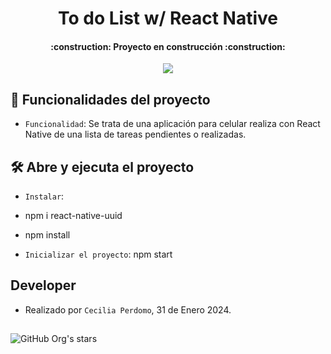 <h1 align="center"> To do List w/ React Native </h1>

<h4 align="center">
    :construction: Proyecto en construcción :construction:
</h4>

<p align="center">
   <img src="https://img.shields.io/badge/STATUS-EN%20DESAROLLO-green">
</p>

## :hammer: Funcionalidades del proyecto

- `Funcionalidad`: Se trata de una aplicación para celular realiza con React Native de una lista de tareas pendientes o realizadas.


## 🛠️ Abre y ejecuta el proyecto
- `Instalar`:     
- npm i react-native-uuid
- npm install 

- `Inicializar el proyecto`:  npm start 

## Developer
- Realizado por `Cecilia Perdomo`, 31 de Enero 2024. 

##
![GitHub Org's stars](https://img.shields.io/github/stars/camilafernanda?style=social)